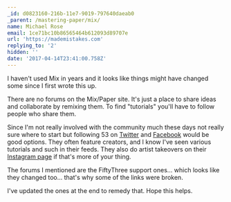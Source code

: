 ```yaml
---
_id: d0823160-216b-11e7-9019-797640daeab0
_parent: /mastering-paper/mix/
name: Michael Rose
email: 1ce71bc10b86565464b612093d89707e
url: 'https://mademistakes.com'
replying_to: '2'
hidden: ''
date: '2017-04-14T23:41:00.758Z'
---
```


I haven't used Mix in years and it looks like things might have changed some since I first wrote this up.

There are no forums on the Mix/Paper site. It's just a place to share ideas and collaborate by remixing them. To find "tutorials" you'll have to follow people who share them.

Since I'm not really involved with the community much these days not really sure where to start but following 53 on [Twitter](https://twitter.com/fiftythree) and [Facebook](https://www.facebook.com/fiftythree) would be good options. They often feature creators, and I know I've seen various tutorials and such in their feeds. They also do artist takeovers on their [Instagram page](https://www.instagram.com/fiftythree/) if that's more of your thing.

The forums I mentioned are the FiftyThree support ones... which looks like they changed too... that's why some of the links were broken.

I've updated the ones at the end to remedy that. Hope this helps.
